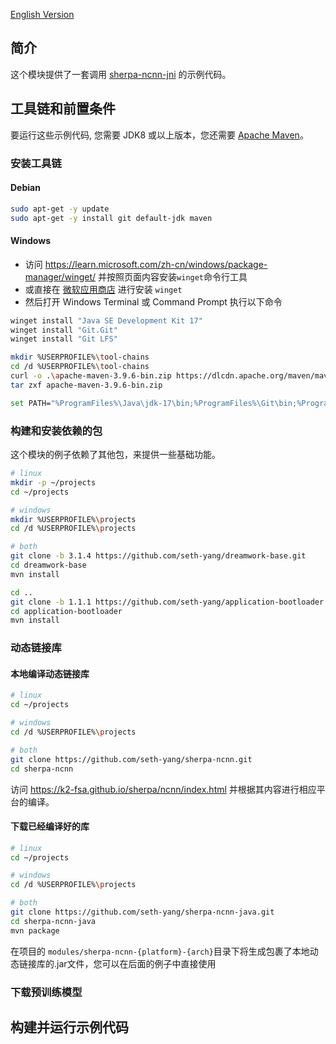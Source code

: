 [English Version](README_en.md)
## 简介
这个模块提供了一套调用 [sherpa-ncnn-jni](../java-api/README.md) 的示例代码。

## 工具链和前置条件
要运行这些示例代码, 您需要 JDK8 或以上版本，您还需要 [Apache Maven](https://maven.apache.org/)。

### 安装工具链
#### Debian
```bash
sudo apt-get -y update
sudo apt-get -y install git default-jdk maven
```

#### Windows
- 访问 https://learn.microsoft.com/zh-cn/windows/package-manager/winget/ 并按照页面内容安装`winget`命令行工具
- 或直接在 [微软应用商店](https://www.microsoft.com/p/app-installer/9nblggh4nns1#activetab=pivot:overviewtab) 进行安装 `winget`
- 然后打开 Windows Terminal 或 Command Prompt 执行以下命令
```bash
winget install "Java SE Development Kit 17"
winget install "Git.Git"
winget install "Git LFS"

mkdir %USERPROFILE%\tool-chains
cd /d %USERPROFILE%\tool-chains
curl -o .\apache-maven-3.9.6-bin.zip https://dlcdn.apache.org/maven/maven-3/3.9.6/binaries/apache-maven-3.9.6-bin.zip
tar zxf apache-maven-3.9.6-bin.zip

set PATH="%ProgramFiles%\Java\jdk-17\bin;%ProgramFiles%\Git\bin;%ProgramFiles%\Git LFS;%USERPROFILE%\tool-chains\apache-maven-3.9.6\bin;%PATH%"
```
### 构建和安装依赖的包
这个模块的例子依赖了其他包，来提供一些基础功能。
```bash
# linux
mkdir -p ~/projects
cd ~/projects

# windows
mkdir %USERPROFILE%\projects
cd /d %USERPROFILE%\projects

# both
git clone -b 3.1.4 https://github.com/seth-yang/dreamwork-base.git
cd dreamwork-base
mvn install

cd ..
git clone -b 1.1.1 https://github.com/seth-yang/application-bootloader.git
cd application-bootloader
mvn install
```

### 动态链接库
#### 本地编译动态链接库
```bash
# linux
cd ~/projects

# windows
cd /d %USERPROFILE%\projects

# both
git clone https://github.com/seth-yang/sherpa-ncnn.git
cd sherpa-ncnn
```
访问 https://k2-fsa.github.io/sherpa/ncnn/index.html 并根据其内容进行相应平台的编译。

#### 下载已经编译好的库
```bash
# linux
cd ~/projects

# windows
cd /d %USERPROFILE%\projects

# both
git clone https://github.com/seth-yang/sherpa-ncnn-java.git
cd sherpa-ncnn-java
mvn package
```
在项目的 `modules/sherpa-ncnn-{platform}-{arch}`目录下将生成包裹了本地动态链接库的.jar文件，您可以在后面的例子中直接使用

### 下载预训练模型

## 构建并运行示例代码